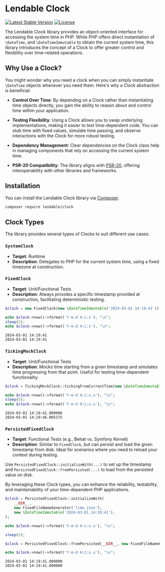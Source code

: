 # Lendable Clock

[![Latest Stable Version](https://poser.pugx.org/lendable/clock/v/stable)](https://packagist.org/packages/lendable/clock)
[![License](https://poser.pugx.org/lendable/clock/license)](https://packagist.org/packages/lendable/clock)

The Lendable Clock library provides an object-oriented interface for accessing the system time in PHP. While PHP offers direct instantiation of `\DateTime`, and `\DateTimeImmutable` to obtain the current system time, this library introduces the concept of a Clock to offer greater control and flexibility over time-related operations.

## Why Use a Clock?

You might wonder why you need a clock when you can simply instantiate `\DateTime` objects whenever you need them. Here's why a Clock abstraction is beneficial:

- **Control Over Time**: By depending on a Clock rather than instantiating time objects directly, you gain the ability to reason about and control time within your application.

- **Testing Flexibility**: Using a Clock allows you to swap underlying implementations, making it easier to test time-dependent code. You can stub time with fixed values, simulate time passing, and observe interactions with the Clock for more robust testing.

- **Dependency Management**: Clear dependencies on the Clock class help in managing components that rely on accessing the current system time.

- **PSR-20 Compatibility**: The library aligns with [PSR-20](https://github.com/php-fig/fig-standards/blob/master/accepted/PSR-20-clock-meta.md), offering interoperability with other libraries and frameworks.

## Installation

You can install the Lendable Clock library via [Composer](https://getcomposer.org/).

```bash
composer require lendable/clock
```

## Clock Types

The library provides several types of Clocks to suit different use cases:

### `SystemClock`

- **Target**: Runtime
- **Description**: Delegates to PHP for the current system time, using a fixed timezone at construction.

### `FixedClock`

- **Target**: Unit/Functional Tests
- **Description**: Always provides a specific timestamp provided at construction, facilitating deterministic testing.

```php
$clock = new FixedClock(new \DateTimeImmutable('2024-03-01 14:19:41'));

echo $clock->now()->format('Y-m-d H:i:s'), "\n";
sleep(5);
echo $clock->now()->format('Y-m-d H:i:s'), "\n";
```

```
2024-03-01 14:19:41
2024-03-01 14:19:41
```

### `TickingMockClock`

- **Target**: Unit/Functional Tests
- **Description**: Mocks time starting from a given timestamp and simulates time progressing from that point. Useful for testing time-dependent functionality.

```php
$clock = TickingMockClock::tickingFromCurrentTime(new \DateTimeImmutable('2024-03-01 14:19:41'));

echo $clock->now()->format('Y-m-d H:i:s.u'), "\n";
sleep(5);
echo $clock->now()->format('Y-m-d H:i:s.u'), "\n";

```

```
2024-03-01 14:19:41.000006
2024-03-01 14:19:46.005175
```

### `PersistedFixedClock`

- **Target**: Functional Tests (e.g., Behat vs. Symfony Kernel)
- **Description**: Similar to `FixedClock`, but can persist and load the given timestamp from disk. Ideal for scenarios where you need to reload your context during testing.

Use `PersistedFixedClock::initializeWith(...)` to set up the timestamp and `PersistedFixedClock::fromPersisted(...)` to load from the persisted value on disk.

By leveraging these Clock types, you can enhance the reliability, testability, and maintainability of your time-dependent PHP applications.

```php
$clock = PersistedFixedClock::initializeWith(
    __DIR__,
    new FixedFileNameGenerator('time.json'),
    new \DateTimeImmutable('2024-03-01 14:19:41'),
);

echo $clock->now()->format('Y-m-d H:i:s.u'), "\n";

sleep(5);

$clock = PersistedFixedClock::fromPersisted(__DIR__, new FixedFileNameGenerator('time.json'));

echo $clock->now()->format('Y-m-d H:i:s.u'), "\n";
```

```
2024-03-01 14:19:41.000000
2024-03-01 14:19:41.000000
```
